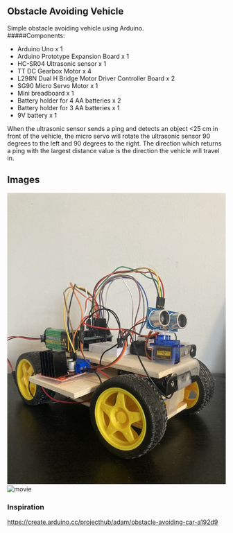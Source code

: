 ## Obstacle Avoiding Vehicle
Simple obstacle avoiding vehicle using Arduino. <br>
#####Components: 
- Arduino Uno x 1
- Arduino Prototype Expansion Board x 1
- HC-SR04 Ultrasonic sensor x 1
- TT DC Gearbox Motor x 4
- L298N Dual H Bridge Motor Driver Controller Board x 2
- SG90 Micro Servo Motor x 1
- Mini breadboard x 1
- Battery holder for 4 AA batteries x 2
- Battery holder for 3 AA batteries x 1
- 9V battery x 1

When the ultrasonic sensor sends a ping and detects an object <25 cm in front of the vehicle, the micro servo will rotate
the ultrasonic sensor 90 degrees to the left and 90 degrees to the right. The direction which returns a 
ping with the largest distance value is the direction the vehicle will travel in.

## Images
![Image](Images/45_view.jpeg)
![movie](Images/demo.gif)

 
### Inspiration 
https://create.arduino.cc/projecthub/adam/obstacle-avoiding-car-a192d9 <br>
